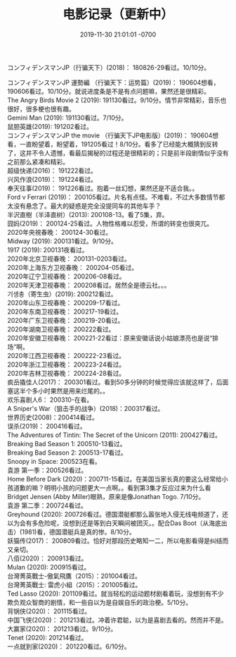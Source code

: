 ﻿---
layout: post
title:  "电影记录（更新中）"
date:   2019-11-30 21:01:01 -0700
categories: reviews
---
コンフィデンスマンJP（行骗天下）(2018)： 180826-29看过。10/10分。  
  
コンフィデンスマンJP 運勢編  （行骗天下：运势篇）(2019)： 190604想看，190606看过。10/10分。就说进度条是不是有点问题嘛，果然还是很精彩。   
The Angry Birds Movie 2 (2019): 191130看过。9/10分。情节非常精彩，音乐也很好，很多梗也很有趣。  
Gemini Man (2019): 191130看过。7/10分。  
鼠胆英雄(2019): 191202看过。   
コンフィデンスマンJP the movie （行骗天下JP电影版）(2019)： 190604想看，一直盼望着，盼望着，191205看过！8/10分。看多了已经能大概猜到反转了，这并不令人遗憾，看最后揭秘的过程还是很精彩的；只是前半段剧情似乎没有之前那么紧凑和精彩。  
超级快递(2016)： 191222看过。  
兴风作浪(2019)： 191224看过。  
奉天往事(2019)： 191226看过。抱着一丝幻想，果然还是不适合我。。  
Ford v Ferrari (2019)： 200105看过。片名有点怪。不难看，不过大多数情节都太没有悬念了。最大的疑惑是完全没提同车的其他车手？  
半沢直樹（半泽直树）(2013): 200108-13。看了5集，弃。  
囧妈(2019)： 200124-25看过。人物性格难以忍受，所谓的转变也很突兀。  
2020年央視春晚： 200124-30看过。  
Midway (2019): 200131看过。9/10分。  
1917 (2019): 200131夜看过。  
2020年北京卫视春晚： 200131-0203看过。  
2020年上海东方卫视春晚： 200204-05看过。  
2020年辽宁卫视春晚： 200206-08看过。  
2020年天津卫视春晚： 200208看过。居然全是德云社。。。  
기생충（寄生虫）(2019): 200212看过。  
2020年山东卫视春晚： 200209-17看过。  
2020年东南卫视春晚： 200217-19看过。  
2020年广东卫视春晚： 200219-20看过。  
2020年湖南卫视春晚： 200222看过。  
2020年安徽卫视春晚： 200221-22看过：原来安徽话说小姑娘漂亮也是说“排场”啊。  
2020年江西卫视春晚： 200222-23看过。  
2020年浙江卫视春晚： 200223-24看过。  
2020年吉林卫视春晚： 200224-28看过。  
疯岳撬佳人(2017)： 200301看过。看到50多分钟的时候觉得应该就这样了，后面塞这半个多小时果然是用来烂尾的。。  
欢乐喜剧人6： 200310-在看。  
A Sniper's War（狙击手的战争）(2018)：200317看过。  
世界历史(2008)：200414看过。  
误杀(2019)： 200416看过。  
The Adventures of Tintin: The Secret of the Unicorn (2011): 200427看过。  
Breaking Bad Season 1: 200510-13看过。  
Breaking Bad Season 2: 200513-17看过。  
Snoopy in Space: 200523在看。  
袁游 第一季：200526看过。  
Home Before Dark (2020)：200711-15看过。在美国当家长真的要这么经常给小孩道歉的嘛？明明小孩的问题更大一点啊。。看到第3集才反应过来为什么看Bridget Jensen (Abby Miller)眼熟，原来是像Jonathan Togo. 7/10分。  
袁游 第二季：200724看过。  
Greyhound (2020): 200726看过。德国潜艇都那么嚣张地入侵无线电频道了，还以为会有多危险呢，没想到还是等到白天瞬间被团灭。。配合Das Boot（从海底出击）(1981)看，德国潜艇兵是真的惨。8/10分。  
妖猫传(2017)： 200809看过。恰好对那段历史略知一二，所以电影看得是纠结而又亲切。  
八佰(2020)： 200913看过。  
Mulan (2020): 200915看过。  
台灣菁英戰士-傲氣飛鷹（2015）：201004看过。  
台灣菁英戰士: 雷虎小組（2015）：201005看过。  
Ted Lasso (2020): 201109看过。就当轻松的运动题材剧看着玩，没想到有不少欺负观众智商的剧情，和一些自以为是自娱自乐的政治梗。5/10分。  
背锅侠(2020)： 201115看过。  
中国飞侠(2020)： 201213看过。冲着许君聪，以为是喜剧去看的。然而并不是。  
大赢家(2020)： 201213看过。9/10分。  
Tenet (2020): 201214看过。  
一点就到家(2020)： 201220看过。6/10分。  
